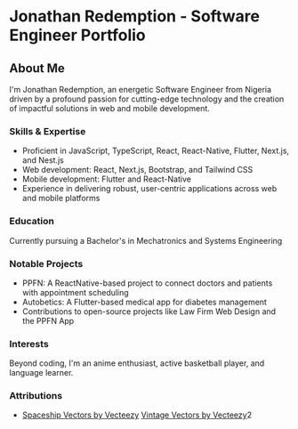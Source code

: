 # Jonathan Redemption - Software Engineer Portfolio

## About Me

I'm Jonathan Redemption, an energetic Software Engineer from Nigeria driven by a profound passion for cutting-edge technology and the creation of impactful solutions in web and mobile development.

### Skills & Expertise

- Proficient in JavaScript, TypeScript, React, React-Native, Flutter, Next.js, and Nest.js
- Web development: React, Next.js, Bootstrap, and Tailwind CSS
- Mobile development: Flutter and React-Native
- Experience in delivering robust, user-centric applications across web and mobile platforms

### Education

Currently pursuing a Bachelor's in Mechatronics and Systems Engineering

### Notable Projects

- PPFN: A ReactNative-based project to connect doctors and patients with appointment scheduling
- Autobetics: A Flutter-based medical app for diabetes management
- Contributions to open-source projects like Law Firm Web Design and the PPFN App

### Interests

Beyond coding, I'm an anime enthusiast, active basketball player, and language learner.

### Attributions

- <a href="https://www.vecteezy.com/free-vector/spaceship">Spaceship Vectors by Vecteezy</a>
  <a href="https://www.vecteezy.com/free-vector/vintage">Vintage Vectors by Vecteezy</a>2
